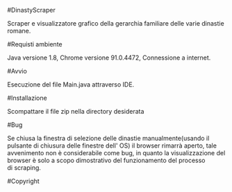 
#DinastyScraper

Scraper e visualizzatore grafico della gerarchia familiare delle varie dinastie romane.

#Requisti ambiente

Java versione 1.8, Chrome versione 91.0.4472, Connessione a internet.

#Avvio

Esecuzione del file Main.java attraverso IDE.

#Installazione

Scompattare il file zip nella directory desiderata

#Bug

Se chiusa la finestra di selezione delle dinastie manualmente(usando il pulsante di chiusura delle finestre dell' OS) il browser rimarrà aperto,
tale avvenimento non è considerabile come bug, in quanto la visualizzazione del browser è solo a scopo dimostrativo del funzionamento del processo \
di scraping.

#Copyright
